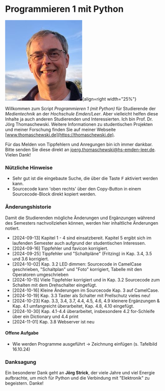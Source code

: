 # Programmieren 1 mit Python
![Jörg Thomaschewski](./assets/images/JT-Web.jpg){align=right width="25%"}

Willkommen zum Script *Programmieren 1 (mit Python)* für Studierende der *Medientechnik* an der *Hochschule Emden/Leer*. Aber vielleicht helfen diese Inhalte ja auch anderen Studierenden und Interessierten. Ich bin Prof. Dr. Jörg Thomaschewski. Weitere Informationen zu studentischen Projekten und meiner Forschung finden Sie auf meiner Webseite [www.thomaschewski.de](https://thomaschewski.de).

Für das Melden von Tippfehlern und Anregungen bin ich immer dankbar. Bitte senden Sie diese direkt an joerg.thomaschewski@hs-emden-leer.de. Vielen Dank!


### Nützliche Hinweise
- Sehr gut ist die eingebaute Suche, die über die Taste <kbd>F</kbd> aktiviert werden kann.
- Sourcecode kann 'oben rechts' über den Copy-Button in einem Sourcecode-Block direkt kopiert werden.

### Änderungshistorie
Damit die Studierenden mögliche Änderungen und Ergänzungen während des Semesters nachvollziehen können, werden hier inhaltliche Änderungen notiert.

- [2024-09-13] Kapitel 1 - 4 sind einsatzbereit. Kapitel 5 ergibt sich im laufenden Semester auch aufgrund der studentischen Interessen.
- [2024-09-16] Tippfehler und favicon korrigiert.
- [2024-09-25] Tippfehler und "Schaltpläne" (Fritzing) in Kap. 3.4, 3.5 und 3.6 korrigiert.
- [2024-10-02] Kap. 3.2 LED dimmen: Sourcecode in CamelCase geschrieben, "Schaltplan" und "Foto" korrigiert, Tabelle mit den Operatoren umgeschrieben
- [2024-10-15] Viele Tippfehler korrigiert und in Kap. 3.2 Sourcecode zum Schalten mit dem Drehschalter eingefügt.
- [2024-10-16] Kleine Änderungen im Sourcecode Kap. 3 auf CamelCase.
- [2024-10-19] Kap. 3.3 Taster als Schalter mit Prellschutz vieles neu!
- [2024-10-23] Kap. 3.3, 3.4, 3.7, 4.4, 4.5, 4.6, 4.9 kleinere Ergänzungen & Kap. 4.1 umfangreicht überarbeitet, Kap. 4.8, 4.10 eingefügt.
- [2024-10-30] Kap. 4.1-4.4 überarbeitet, insbesondere 4.2 for-Schleife über ein Dictionary und 4.4 print
- [2024-11-01] Kap. 3.8 Webserver ist neu

#### Offene Aufgabe
- Wie werden Programme ausgeführt -> Zeichnung einfügen (s. Tafelbild 16.10.24)


### Danksagung
Ein besonderer Dank geht an **Jörg Strick**, der viele Jahre und viel Energie aufbrachte, um mich für Python und die Verbindung mit "Elektronik" zu begeistern. Danke! 
